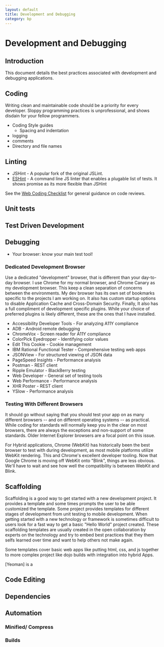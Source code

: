 ```yaml
---
layout: default
title: Development and Debugging
category: bp
---
```


# Development and Debugging

## Introduction

This document details the best practices associated with development and debugging applications.

## Coding
Writing clean and maintainable code should be a priority for every developer. Sloppy programming practices is unprofessional, and shows disdain for your fellow programmers.

- Coding Style guides
	- Spacing and indentation
- logging
- comments
- Directory and file names

## Linting
- JSHint - A popular fork of the original JSLint.
- [ESHint](https://github.com/nzakas/eslint) - A command line JS linter that enables a plugable list of tests. It shows promise as its more flexible than JSHint

See the [Web Coding Checklist](./web_coding_checklist.html) for general guidance on code reviews.


## Unit tests

## Test Driven Development

## Debugging
- Your browser: know your main test tool!

### Dedicated Development Browser
Use a dedicated "development" browser, that is different than your day-to-day browser. I use Chrome for my normal browser, and Chrome Canary as my development browser. This keep a clean separation of concerns between the environments. My dev browser has its own set of bookmarks specific to the projects I am working on. It also has custom startup options to disable Application Cache and Cross-Domain Security. Finally, It also has a full compliment of development specific plugins. While your choice of preferred plugins is likely different, these are the ones that I have installed.
- Accessibility Developer Tools - For analyzing A11Y compliance
- ADB - Android remote debugging
- ChromeVox - Screen reader for A11Y compliance
- ColorPick Eyedropper - Identifying color values
- Edit This Cookie - Cookie management
- IBM Rational Functional Tester - Comprehensive testing web apps
- JSONView - For structured viewing of JSON data
- PageSpeed Insights - Performance analysis
- Postman - REST client
- Ripple Emulator - BlackBerry testing
- Web Developer - General set of testing tools
- Web Performance - Performance analysis
- XHR Poster - REST client
- YSlow - Performance analysis

### Testing With Different Browsers
It should go without saying that you should test your app on as many different browsers -- and on different operating systems -- as practical. While coding for standards will normally keep you in the clear on most browsers, there are always the exceptions and non-support of some standards. Older Internet Explorer browsers are a focal point on this issue.

For Hybrid applications, Chrome (WebKit) has historically been the best browser to test with during development, as most mobile platforms utilize WebKit rendering. This and Chrome's excellent developer tooling. Now that Google Chrome is moving off WebKit onto "Blink", things are less obvious. We'll have to wait and see how well the compatibility is between WebKit and Blink.

## Scaffolding
Scaffolding is a good way to get started with a new development project.
It provides a template and some times prompts the user to be able customized the template.
Some project provides templates for different stages of development from unit testing to mobile development.
When getting started with a new technology or framework is sometimes difficult to users look for a fast way
to get a basic "Hello World" project created.
These scaffolding templates are usually created in the open collaboration by experts on the technology and
try to embed best practices that they them selfs learned over time and want to help others not make again.

Some templates cover basic web apps like putting html, css, and js together to more complex project like
dojo builds with integration into hybrid Apps.

[Yeoman] is a


## Code Editing

## Dependencies

## Automation

### Minified/ Compress

### Builds



<!-- =====[ Keep all links inline.  It will make breaking up docs easier ]===== -->



